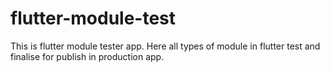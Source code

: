# flutter-module-test
This is flutter module tester app. Here all types of module in flutter test and finalise for publish in production app.
